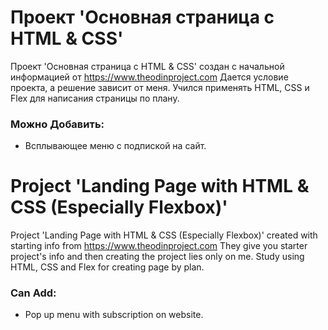 # Проект 'Основная страница с HTML & CSS'

Проект 'Основная страница с HTML & CSS' создан с начальной информацией от https://www.theodinproject.com Дается условие проекта, а решение зависит от меня. Учился применять HTML, CSS и Flex для написания страницы по плану.

### Можно Добавить:

-   Всплывающее меню с подпиской на сайт.

# Project 'Landing Page with HTML & CSS (Especially Flexbox)'

Project 'Landing Page with HTML & CSS (Especially Flexbox)' created with starting info from https://www.theodinproject.com They give you starter project's info and then creating the project lies only on me. Study using HTML, CSS and Flex for creating page by plan.

### Can Add:

-   Pop up menu with subscription on website.
